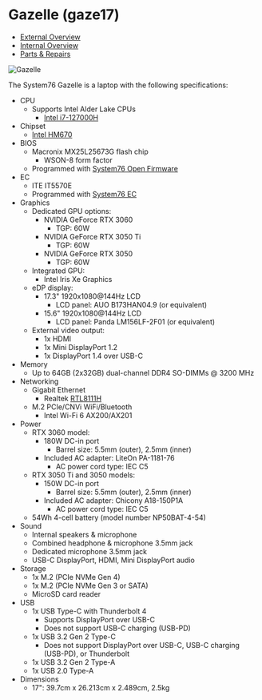 # Gazelle (gaze17)

- [External Overview](./external-overview.md)
- [Internal Overview](./internal-overview.md)
- [Parts & Repairs](./repairs.md)

![Gazelle](./img/gaze17.webp)

The System76 Gazelle is a laptop with the following specifications:

- CPU
    - Supports Intel Alder Lake CPUs
        - [Intel i7-127000H](https://ark.intel.com/content/www/us/en/ark/products/132228/intel-core-i712700h-processor-24m-cache-up-to-4-70-ghz.html)
- Chipset
    - [Intel HM670](https://ark.intel.com/content/www/us/en/ark/products/187451/intel-hm670-chipset.html)
- BIOS
    - Macronix MX25L25673G flash chip
        - WSON-8 form factor
    - Programmed with [System76 Open Firmware](https://github.com/system76/firmware-open)
- EC
    - ITE IT5570E
    - Programmed with [System76 EC](https://github.com/system76/ec)
- Graphics
    - Dedicated GPU options:
        - NVIDIA GeForce RTX 3060
            - TGP: 60W
        - NVIDIA GeForce RTX 3050 Ti
            - TGP: 60W
        - NVIDIA GeForce RTX 3050
            - TGP: 60W
    - Integrated GPU:
        - Intel Iris Xe Graphics 
    - eDP display:
        - 17.3" 1920x1080@144Hz LCD
            - LCD panel: AUO B173HAN04.9 (or equivalent)
        - 15.6" 1920x1080@144Hz LCD
            - LCD panel: Panda LM156LF-2F01 (or equivalent)
    - External video output:
        - 1x HDMI
        - 1x Mini DisplayPort 1.2
        - 1x DisplayPort 1.4 over USB-C
- Memory
    - Up to 64GB (2x32GB) dual-channel DDR4 SO-DIMMs @ 3200 MHz
- Networking
    - Gigabit Ethernet
        - Realtek [RTL8111H](https://www.realtek.com/en/products/communications-network-ics/item/rtl8111h-s-cg)
    - M.2 PCIe/CNVi WiFi/Bluetooth
        - Intel Wi-Fi 6 AX200/AX201
- Power
    - RTX 3060 model:
        - 180W DC-in port
            - Barrel size: 5.5mm (outer), 2.5mm (inner)
        - Included AC adapter: LiteOn PA-1181-76
            - AC power cord type: IEC C5
    - RTX 3050 Ti and 3050 models:
        - 150W DC-in port
            - Barrel size: 5.5mm (outer), 2.5mm (inner)
        - Included AC adapter: Chicony A18-150P1A
            - AC power cord type: IEC C5
    - 54Wh 4-cell battery (model number NP50BAT-4-54)
- Sound
    - Internal speakers & microphone
    - Combined headphone & microphone 3.5mm jack
    - Dedicated microphone 3.5mm jack
    - USB-C DisplayPort, HDMI, Mini DisplayPort audio
- Storage
    - 1x M.2 (PCIe NVMe Gen 4)
    - 1x M.2 (PCIe NVMe Gen 3 or SATA)
    - MicroSD card reader
- USB
    - 1x USB Type-C with Thunderbolt 4
        - Supports DisplayPort over USB-C
        - Does not support USB-C charging (USB-PD)
    - 1x USB 3.2 Gen 2 Type-C
        - Does not support DisplayPort over USB-C, USB-C charging (USB-PD), or Thunderbolt
    - 1x USB 3.2 Gen 2 Type-A
    - 1x USB 2.0 Type-A
- Dimensions
    - 17": 39.7cm x 26.213cm x 2.489cm, 2.5kg
